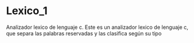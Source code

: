 # Lexico_1
Analizador lexico de lenguaje c. 
Este es un analizador lexico de lenguaje c, que separa las palabras reservadas y las clasifica según su tipo
